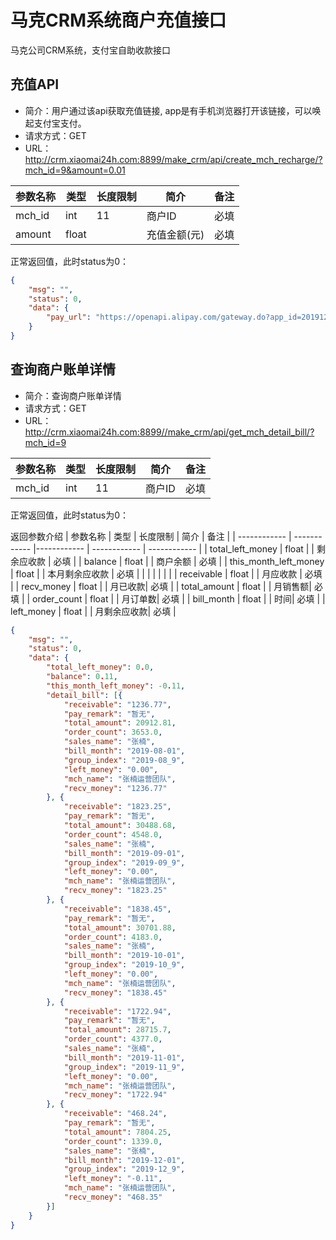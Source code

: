# 马克CRM系统商户充值接口
马克公司CRM系统，支付宝自助收款接口


## 充值API
- 简介：用户通过该api获取充值链接, app是有手机浏览器打开该链接，可以唤起支付宝支付。
- 请求方式：GET
- URL：http://crm.xiaomai24h.com:8899/make_crm/api/create_mch_recharge/?mch_id=9&amount=0.01

|  参数名称 | 类型 | 长度限制  | 简介  | 备注  |
| ------------ | ------------ |------------ | ------------ | ------------ |
| mch_id  | int | 11 |  商户ID | 必填  |
| amount | float |  | 充值金额(元)  |  必填 |

正常返回值，此时status为0：

```json
{
	"msg": "",
	"status": 0,
	"data": {
		"pay_url": "https://openapi.alipay.com/gateway.do?app_id=2019120769766164&biz_content=%7B%22out_trade_no%22%3A60008%2C%22product_code%22%3A%22QUICK_WAP_PAY%22%2C%22total_amount%22%3A%220.01%22%2C%22subject%22%3A%22recharge%22%7D&charset=utf-8&method=alipay.trade.wap.pay&notify_url=https%3A%2F%2Fapi.lufff.com%2Fnotify%2F&sign_type=RSA2&timestamp=2019-12-11+03%3A30%3A00&version=1.0&sign=odbmLQ1dZGMsA9PClkkS%2FBSKwv14bLlWYkrPbIAP3nCdvYGlo0PYbl8cogB6S9s6QYZzpFVbTYKwSjg0KTUNqOiqksb4fxhh8VDM2m7KKAaUviuS8%2B8kN%2B3npGIxgSE5fKo7Sq1DWCCX21sPi6DPapYOC5sd%2Bhu0NKHctN8%2FgOZjLIHR5Nt4bBcKJVfhuWlGJtekDm%2B8o8ZqZa5JLSzcGVFD1Il%2FoeTP%2Bgkwpa38X360zHwFi5nZXLJ%2FFmBLaFRcefhRmdmfs1uB3A7ahg%2FKBScDGR4mnTZ3IVcDuMDO0z2WO%2FLuRDme%2BhNUdhBSJDADnHuyX0zcoee%2F4XwdAjOnaw%3D%3D"
	}
}
```


## 查询商户账单详情
- 简介：查询商户账单详情
- 请求方式：GET
- URL：http://crm.xiaomai24h.com:8899//make_crm/api/get_mch_detail_bill/?mch_id=9

|  参数名称 | 类型 | 长度限制  | 简介  | 备注  |
| ------------ | ------------ |------------ | ------------ | ------------ |
| mch_id  | int | 11 |  商户ID | 必填  |

正常返回值，此时status为0：

返回参数介绍
|  参数名称 | 类型 | 长度限制  | 简介  | 备注  |
| ------------ | ------------ |------------ | ------------ | ------------ |
| total_left_money  | float |  |  剩余应收款 | 必填  |
| balance  | float |  |  商户余额 | 必填  |
| this_month_left_money  | float |  |  本月剩余应收款 | 必填  |
|   |  |  |   |   |
| receivable  | float |  |  月应收款 | 必填  |
| recv_money  | float |  |  月已收款| 必填  |
| total_amount  | float |  |  月销售额| 必填  |
| order_count  | float |  |  月订单数| 必填  |
| bill_month  | float |  |  时间| 必填  |
| left_money  | float |  |  月剩余应收款| 必填  |


```json
{
	"msg": "",
	"status": 0,
	"data": {
		"total_left_money": 0.0,
		"balance": 0.11,
		"this_month_left_money": -0.11,
		"detail_bill": [{
			"receivable": "1236.77",
			"pay_remark": "暂无",
			"total_amount": 20912.81,
			"order_count": 3653.0,
			"sales_name": "张楠",
			"bill_month": "2019-08-01",
			"group_index": "2019-08_9",
			"left_money": "0.00",
			"mch_name": "张楠运营团队",
			"recv_money": "1236.77"
		}, {
			"receivable": "1823.25",
			"pay_remark": "暂无",
			"total_amount": 30488.68,
			"order_count": 4548.0,
			"sales_name": "张楠",
			"bill_month": "2019-09-01",
			"group_index": "2019-09_9",
			"left_money": "0.00",
			"mch_name": "张楠运营团队",
			"recv_money": "1823.25"
		}, {
			"receivable": "1838.45",
			"pay_remark": "暂无",
			"total_amount": 30701.88,
			"order_count": 4183.0,
			"sales_name": "张楠",
			"bill_month": "2019-10-01",
			"group_index": "2019-10_9",
			"left_money": "0.00",
			"mch_name": "张楠运营团队",
			"recv_money": "1838.45"
		}, {
			"receivable": "1722.94",
			"pay_remark": "暂无",
			"total_amount": 28715.7,
			"order_count": 4377.0,
			"sales_name": "张楠",
			"bill_month": "2019-11-01",
			"group_index": "2019-11_9",
			"left_money": "0.00",
			"mch_name": "张楠运营团队",
			"recv_money": "1722.94"
		}, {
			"receivable": "468.24",
			"pay_remark": "暂无",
			"total_amount": 7804.25,
			"order_count": 1339.0,
			"sales_name": "张楠",
			"bill_month": "2019-12-01",
			"group_index": "2019-12_9",
			"left_money": "-0.11",
			"mch_name": "张楠运营团队",
			"recv_money": "468.35"
		}]
	}
}
```
